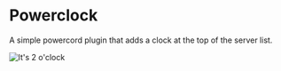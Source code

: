 # Powerclock
A simple powercord plugin that adds a clock at the top of the server list.

![It's 2 o'clock](https://media.discordapp.net/attachments/755012949180940391/823254973936173066/unknown.png)